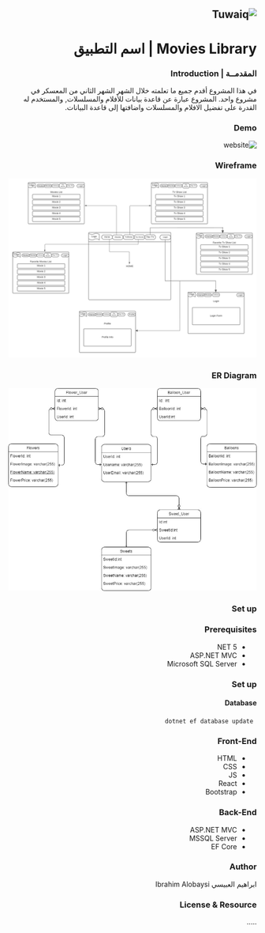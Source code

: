 <div dir="rtl" align="right" >

![Tuwaiq](https://i.ibb.co/SV2BSn5/tuwaiq.png)
----

# Movies Library | اسم التطبيق
  
### المقدمــة | Introduction 
 في هذا المشروع أقدم جميع ما تعلمته خلال الشهر الشهر الثاني من المعسكر في مشروع واحد.
  المشروع عبارة عن قاعدة بيانات للأفلام والمسلسلات, والمستخدم له القدرة على تفضيل الافلام والمسلسلات واضافتها إلى قاعدة البيانات.
 
### Demo  
 ![website](website.gif)
  
### Wireframe 

 ![Wireframe](Wireframe.png)

### ER Diagram

![ER Diagram](ERD.jpg)

### Set up  
### Prerequisites
- NET 5 
- ASP.NET MVC
- Microsoft SQL Server 
### Set up  
 #### Database
 ``` dotnet ef database update```
### Front-End  
 - HTML
 - CSS
 - JS
 - React
 - Bootstrap 
### Back-End 
 - ASP.NET MVC
 - MSSQL Server
 - EF Core

### Author
 ابراهيم العبيسي Ibrahim Alobaysi

### License & Resource
 .....

</div>
